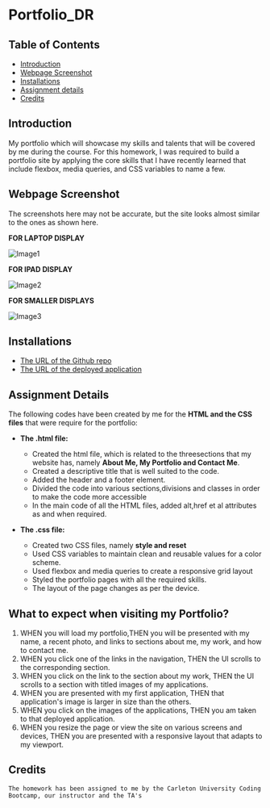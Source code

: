 # Portfolio_DR

## Table of Contents
* [Introduction](#introduction)
* [Webpage Screenshot](#webpage)
* [Installations](#installations)
* [Assignment details](#details)
* [Credits](#credits)

 ## Introduction 
My portfolio which will showcase my skills and talents that will be covered by me during the course. For this homework, I was required to build a portfolio site by applying the core skills that I have recently learned that include flexbox, media queries, and CSS variables to name a few.
 
 
 ## Webpage Screenshot
 The screenshots here may not be accurate, but the site looks almost similar to the ones as shown here.
 
 
 __FOR LAPTOP DISPLAY__
 
 ![Image1](assets/screenshot_laptop_view.png)
 
 
  __FOR IPAD DISPLAY__
  
 ![Image2](assets/display_812.png)
 
 
 __FOR SMALLER DISPLAYS__
 
 ![Image3](assets/small_display.png)
  
 ## Installations
   * [The URL of the Github repo](https://github.com/Dipti2021/Portfolio_DR)
   * [The URL of the deployed application](https://dipti2021.github.io/Portfolio_DR/)
 
 ## Assignment Details
 The following codes have been created  by me for the __HTML and the CSS files__ that were require for the portfolio:
 * __The .html file:__ 
    * Created the html file, which is related to the threesections that my website has, namely __About Me, My Portfolio and Contact Me__.
    *  Created a descriptive title that is well suited to the code.
    *  Added the header and a footer element.
    *  Divided the code into various sections,divisions and classes in order to make the code more accessible
    * In the main code of all the HTML files, added alt,href et al attributes as and when required.
    
  * __The .css file:__
    * Created two CSS files, namely __style and reset__
    * Used CSS variables to maintain clean and reusable values for a color scheme.
    * Used flexbox and media queries to create a responsive grid layout
    * Styled the portfolio pages with all the required skills.
    * The layout of the page changes as per the device.

 ## What to expect when visiting my Portfolio?
 1. WHEN you will load my portfolio,THEN you will be presented with my name, a recent photo, and links to sections about me, my work, and how to contact me.
2. WHEN you click one of the links in the navigation, THEN the UI scrolls to the corresponding section.
3. WHEN you click on the link to the section about my work, THEN the UI scrolls to a section with titled images of my applications.
4. WHEN you are presented with my first application, THEN that application's image is larger in size than the others.
5. WHEN you click on the images of the applications, THEN you am taken to that deployed application.
6. WHEN you resize the page or view the site on various screens and devices, THEN you are presented with a responsive layout that adapts to my viewport.

   
 ## Credits
    The homework has been assigned to me by the Carleton University Coding Bootcamp, our instructor and the TA's
   
     
 
 
 

